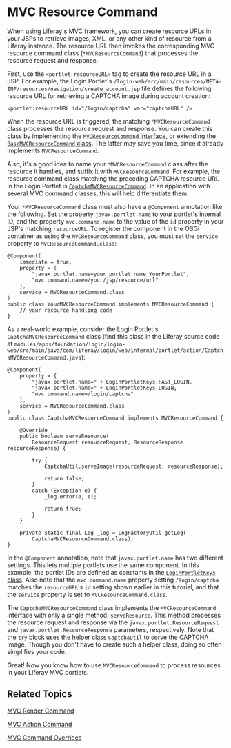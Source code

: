 # MVC Resource Command [](id=mvc-resource-command)

When using Liferay's MVC framework, you can create resource URLs in your JSPs to 
retrieve images, XML, or any other kind of resource from a Liferay instance. The 
resource URL then invokes the corresponding MVC resource command class 
(`*MVCResourceCommand`) that processes the resource request and response. 

First, use the `<portlet:resourceURL>` tag to create the resource URL in a JSP.
For example, the Login Portlet's
`/login-web/src/main/resources/META-INF/resources/navigation/create_account.jsp`
file defines the following resource URL for retrieving a CAPTCHA image during
account creation: 

    <portlet:resourceURL id="/login/captcha" var="captchaURL" />

When the resource URL is triggered, the matching `*MVCResourceCommand` class 
processes the resource request and response. You can create this class by 
implementing the 
[`MVCResourceCommand` interface](@platform-ref@/7.0-latest/javadocs/portal-kernel/com/liferay/portal/kernel/portlet/bridges/mvc/MVCResourceCommand.html), 
or extending the 
[`BaseMVCResourceCommand` class](@platform-ref@/7.0-latest/javadocs/portal-kernel/com/liferay/portal/kernel/portlet/bridges/mvc/BaseMVCResourceCommand.html). 
The latter may save you time, since it already implements `MVCResourceCommand`. 

Also, it's a good idea to name your `*MVCResourceCommand` class after the
resource it handles, and suffix it with `MVCResourceCommand`. For example, the
resource command class matching the preceding CAPTCHA resource URL in the Login
Portlet is
[`CaptchaMVCResourceCommand`](https://github.com/liferay/liferay-portal/blob/7.0.2-ga3/modules/apps/foundation/login/login-web/src/main/java/com/liferay/login/web/internal/portlet/action/CaptchaMVCResourceCommand.java).
In an application with several MVC
command classes, this will help differentiate them.

Your `*MVCResourceCommand` class must also have a `@Component` annotation like 
the following. Set the property `javax.portlet.name` to your portlet's internal 
ID, and the property `mvc.command.name` to the value of the `id` property in 
your JSP's matching `resourceURL`. To register the component in the OSGi 
container as using the `MVCResourceCommand` class, you must set the `service` 
property to `MVCResourceCommand.class`: 

    @Component(
        immediate = true,
        property = {
            "javax.portlet.name=your_portlet_name_YourPortlet",
            "mvc.command.name=/your/jsp/resource/url"
        },
        service = MVCResourceCommand.class
    )
    public class YourMVCResourceCommand implements MVCResourceCommand {
        // your resource handling code
    }

As a real-world example, consider the Login Portlet's
`CaptchaMVCResourceCommand` class (find this class in the Liferay source code
at
`modules/apps/foundation/login/login-web/src/main/java/com/liferay/login/web/internal/portlet/action/CaptchaMVCResourceCommand.java`): 

    @Component(
        property = {
            "javax.portlet.name=" + LoginPortletKeys.FAST_LOGIN,
            "javax.portlet.name=" + LoginPortletKeys.LOGIN,
            "mvc.command.name=/login/captcha"
        },
        service = MVCResourceCommand.class
    )
    public class CaptchaMVCResourceCommand implements MVCResourceCommand {

        @Override
        public boolean serveResource(
            ResourceRequest resourceRequest, ResourceResponse resourceResponse) {
            
            try {
                CaptchaUtil.serveImage(resourceRequest, resourceResponse);

                return false;
            }
            catch (Exception e) {
                _log.error(e, e);
                
                return true;
            }
        }

        private static final Log _log = LogFactoryUtil.getLog(
            CaptchaMVCResourceCommand.class);
    }

In the `@Component` annotation, note that `javax.portlet.name` has two different 
settings. This lets multiple portlets use the same component. In this example, 
the portlet IDs are defined as constants in the
[`LoginPortletKeys` class](@app-ref@/foundation/latest/javadocs/com/liferay/login/web/internal/constants/LoginPortletKeys.html).
Also  note that the `mvc.command.name` property setting `/login/captcha` matches
the  `resourceURL`'s `id` setting shown earlier in this tutorial, and that the
`service` property is set to `MVCResourceCommand.class`. 

The `CaptchaMVCResourceCommand` class implements the `MVCResourceCommand`
interface with only a single method: `serveResource`. This method processes the
resource request and response via the `javax.portlet.ResourceRequest` and
`javax.portlet.ResourceResponse`  parameters, respectively. Note that the `try`
block uses the helper class 
[`CaptchaUtil`](@platform-ref@/7.0-latest/javadocs/portal-kernel/com/liferay/portal/kernel/captcha/CaptchaUtil.html)
to serve the CAPTCHA image. Though you don't have to create such a  helper
class, doing so often simplifies your code. 

Great! Now you know how to use `MVCResourceCommand` to process resources in your
Liferay MVC portlets. 

## Related Topics [](id=related-topics)

[MVC Render Command](/develop/tutorials/-/knowledge_base/7-0/mvc-render-command)

[MVC Action Command](/develop/tutorials/-/knowledge_base/7-0/mvc-action-command)

[MVC Command Overrides](/develop/tutorials/-/knowledge_base/7-0/overriding-mvc-commands)
